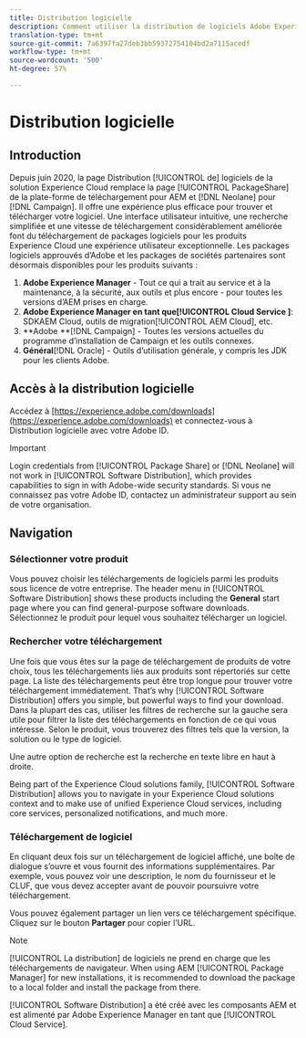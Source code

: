 ```yaml
---
title: Distribution logicielle
description: Comment utiliser la distribution de logiciels Adobe Experience Cloud
translation-type: tm+mt
source-git-commit: 7a6397fa27deb3bb59372754104bd2a7115acedf
workflow-type: tm+mt
source-wordcount: '500'
ht-degree: 57%

---
```



# Distribution logicielle

## Introduction

Depuis juin 2020, la page Distribution [!UICONTROL de] logiciels de la solution Experience Cloud remplace la page [!UICONTROL PackageShare] de la plate-forme de téléchargement pour AEM et [!DNL Neolane] pour [!DNL Campaign]. Il offre une expérience plus efficace pour trouver et télécharger votre logiciel. Une interface utilisateur intuitive, une recherche simplifiée et une vitesse de téléchargement considérablement améliorée font du téléchargement de packages logiciels pour les produits Experience Cloud une expérience utilisateur exceptionnelle. Les packages logiciels approuvés d’Adobe et les packages de sociétés partenaires sont désormais disponibles pour les produits suivants :

1. **Adobe Experience Manager** - Tout ce qui a trait au service et à la maintenance, à la sécurité, aux outils et plus encore - pour toutes les versions d’AEM prises en charge.
1. **Adobe Experience Manager en tant que[!UICONTROL Cloud Service ]**: SDKAEM Cloud, outils de migration[!UICONTROL AEM Cloud], etc.
1. **Adobe **[!DNL Campaign] - Toutes les versions actuelles du programme d’installation de Campaign et les outils connexes.
1. **Général**[!DNL Oracle] - Outils d’utilisation générale, y compris les JDK pour les clients Adobe.

## Accès à la distribution logicielle

Accédez à [https://experience.adobe.com/downloads](https://experience.adobe.com/downloads) et connectez-vous à Distribution logicielle avec votre Adobe ID.

>[!IMPORTANT]
>
>Login credentials from [!UICONTROL Package Share] or [!DNL Neolane] will not work in [!UICONTROL Software Distribution], which provides capabilities to sign in with Adobe-wide security standards. Si vous ne connaissez pas votre Adobe ID, contactez un administrateur support au sein de votre organisation.

## Navigation

### Sélectionner votre produit

Vous pouvez choisir les téléchargements de logiciels parmi les produits sous licence de votre entreprise. The header menu in [!UICONTROL Software Distribution] shows these products including the **General** start page where you can find general-purpose software downloads. Sélectionnez le produit pour lequel vous souhaitez télécharger un logiciel.

### Rechercher votre téléchargement

Une fois que vous êtes sur la page de téléchargement de produits de votre choix, tous les téléchargements liés aux produits sont répertoriés sur cette page. La liste des téléchargements peut être trop longue pour trouver votre téléchargement immédiatement. That’s why [!UICONTROL Software Distribution] offers you simple, but powerful ways to find your download. Dans la plupart des cas, utiliser les filtres de recherche sur la gauche sera utile pour filtrer la liste des téléchargements en fonction de ce qui vous intéresse. Selon le produit, vous trouverez des filtres tels que la version, la solution ou le type de logiciel.

Une autre option de recherche est la recherche en texte libre en haut à droite.

Being part of the Experience Cloud solutions family, [!UICONTROL Software Distribution] allows you to navigate in your Experience Cloud solutions context and to make use of unified Experience Cloud services, including core services, personalized notifications, and much more.

### Téléchargement de logiciel

En cliquant deux fois sur un téléchargement de logiciel affiché, une boîte de dialogue s’ouvre et vous fournit des informations supplémentaires. Par exemple, vous pouvez voir une description, le nom du fournisseur et le CLUF, que vous devez accepter avant de pouvoir poursuivre votre téléchargement.

Vous pouvez également partager un lien vers ce téléchargement spécifique. Cliquez sur le bouton **Partager** pour copier l’URL.

>[!NOTE]
>
>[!UICONTROL La distribution] de logiciels ne prend en charge que les téléchargements de navigateur. When using AEM [!UICONTROL Package Manager] for new installations, it is recommended to download the package to a local folder and install the package from there.

[!UICONTROL Software Distribution] a été créé avec les composants AEM et est alimenté par Adobe Experience Manager en tant que [!UICONTROL Cloud Service].